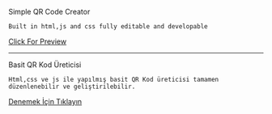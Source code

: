 
Simple QR Code Creator

    Built in html,js and css fully editable and developable
   [Click For Preview](https://darkmirrorq.github.io/simple-qrcode-generator.io/)

______________________________________________________________

  Basit QR Kod Üreticisi

    Html,css ve js ile yapılmış basit QR Kod üreticisi tamamen düzenlenebilir ve geliştirilebilir.
   [Denemek İçin Tıklayın](https://darkmirrorq.github.io/simple-qrcode-generator.io/)
